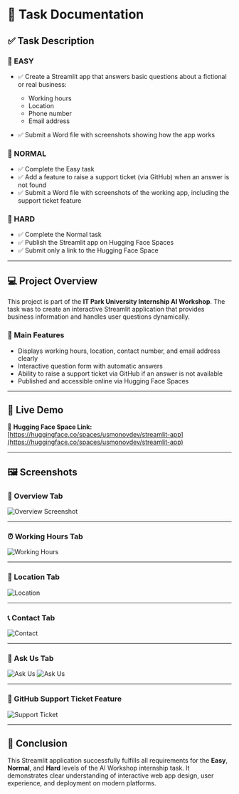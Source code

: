# 🌟 Task Documentation

## ✅ Task Description

### 🔹 EASY

- ✅ Create a Streamlit app that answers basic questions about a fictional or real business:

  - Working hours
  - Location
  - Phone number
  - Email address

- ✅ Submit a Word file with screenshots showing how the app works

### 🔸 NORMAL

- ✅ Complete the Easy task
- ✅ Add a feature to raise a support ticket (via GitHub) when an answer is not found
- ✅ Submit a Word file with screenshots of the working app, including the support ticket feature

### 🔺 HARD

- ✅ Complete the Normal task
- ✅ Publish the Streamlit app on Hugging Face Spaces
- ✅ Submit only a link to the Hugging Face Space

---

## 💻 Project Overview

This project is part of the **IT Park University Internship AI Workshop**. The task was to create an interactive Streamlit application that provides business information and handles user questions dynamically.

### 🎯 Main Features

- Displays working hours, location, contact number, and email address clearly
- Interactive question form with automatic answers
- Ability to raise a support ticket via GitHub if an answer is not available
- Published and accessible online via Hugging Face Spaces

---

## 🚀 Live Demo

🔗 **Hugging Face Space Link:** [https://huggingface.co/spaces/usmonovdev/streamlit-app](https://huggingface.co/spaces/usmonovdev/streamlit-app)

---

## 🖼️ Screenshots

### 🏢 Overview Tab

![Overview Screenshot](https://github.com/user-attachments/assets/eec418e4-376e-4ee8-99bf-3d1f0bf6d9ae)

---

### ⏰ Working Hours Tab

![Working Hours](https://github.com/user-attachments/assets/afcdc51b-ff2f-4522-9d46-13878c38c90c)

---

### 📍 Location Tab

![Location](https://github.com/user-attachments/assets/d8c24134-07bb-4307-9a08-508873c6deef)

---

### 📞 Contact Tab

![Contact](https://github.com/user-attachments/assets/7cfb10bd-4f99-4a98-ad2e-95f6ef3be129)

---

### 💬 Ask Us Tab

![Ask Us](https://github.com/user-attachments/assets/f74c49b0-47c8-4554-91a2-cb23c611a44d)
![Ask Us](https://github.com/user-attachments/assets/4e182b9e-a8b0-4afe-a35c-0824479f6111)

---

### 🚨 GitHub Support Ticket Feature

![Support Ticket](https://github.com/user-attachments/assets/3d25e695-747e-4b1c-8e67-b295d216d5c2)

---

## 📄 Conclusion

This Streamlit application successfully fulfills all requirements for the **Easy**, **Normal**, and **Hard** levels of the AI Workshop internship task. It demonstrates clear understanding of interactive web app design, user experience, and deployment on modern platforms.
